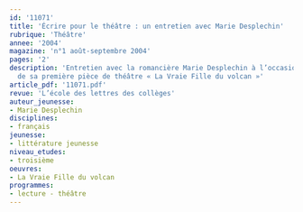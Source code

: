 ```yaml
---
id: '11071'
title: 'Écrire pour le théâtre : un entretien avec Marie Desplechin'
rubrique: 'Théâtre'
annee: '2004'
magazine: 'n°1 août-septembre 2004'
pages: '2'
description: 'Entretien avec la romancière Marie Desplechin à l’occasion de la publication
  de sa première pièce de théâtre « La Vraie Fille du volcan »'
article_pdf: '11071.pdf'
revue: 'L’école des lettres des collèges'
auteur_jeunesse:
- Marie Desplechin
disciplines:
- français
jeunesse:
- littérature jeunesse
niveau_etudes:
- troisième
oeuvres:
- La Vraie Fille du volcan
programmes:
- lecture - théâtre
---
```

